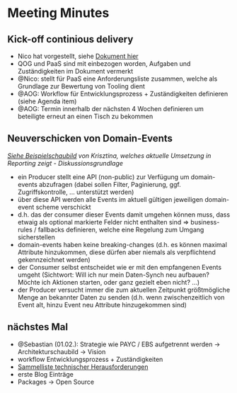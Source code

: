 # Meeting Minutes

## Kick-off continious delivery

- Nico hat vorgestellt, siehe [Dokument hier](../continuous-delivery/README.md)
- QOG und PaaS sind mit einbezogen worden, Aufgaben und Zuständigkeiten im Dokument vermerkt
- @Nico: stellt für PaaS eine Anforderungsliste zusammen, welche als Grundlage zur Bewertung von Tooling dient
- @AOG: Workflow für Entwicklungsprozess + Zuständigkeiten definieren (siehe Agenda item)
- @AOG: Termin innerhalb der nächsten 4 Wochen definieren um beteiligte erneut an einen Tisch zu bekommen	

## Neuverschicken von Domain-Events

_[Siehe Beispielschaubild](../domain-events-recovery/FetchEventsViaApi.png) von Krisztina, welches aktuelle Umsetzung in Reporting zeigt - Diskussionsgrundlage_

- ein Producer stellt eine API (non-public) zur Verfügung um domain-events abzufragen (dabei sollen Filter, Paginierung, ggf. Zugriffskontrolle, ... unterstützt werden)
- über diese API werden alle Events im aktuell gültigen jeweiligen domain-event scheme verschickt
- d.h. das der consumer dieser Events damit umgehen können muss, dass etwaig als optional markierte Felder nicht enthalten sind => business-rules / fallbacks definieren, welche eine Regelung zum Umgang sicherstellen
- domain-events haben keine breaking-changes (d.h. es können maximal Attribute hinzukommen, diese dürfen aber niemals als verpflichtend gekennzeichnet werden)
- der Consumer selbst entscheidet wie er mit den empfangenen Events umgeht (Sichtwort: Will ich nur mein Daten-Synch neu aufbauen? Möchte ich Aktionen starten, oder ganz gezielt eben nicht? ...)
- der Producer versucht immer die zum aktuellen Zeitpunkt größtmögliche Menge an bekannter Daten zu senden (d.h. wenn zwischenzeitlich von Event alt, hinzu Event neu Attribute hinzugekommen sind)

## nächstes Mal

- @Sebastian (01.02.): Strategie wie PAYC / EBS aufgetrennt werden -> Architekturschaubild -> Vision
- workflow Entwicklungsprozess + Zuständigkeiten
- [Sammelliste technischer Herausforderungen](../technical-challenges-to-solve/README.md)
- erste Blog Einträge
- Packages -> Open Source
